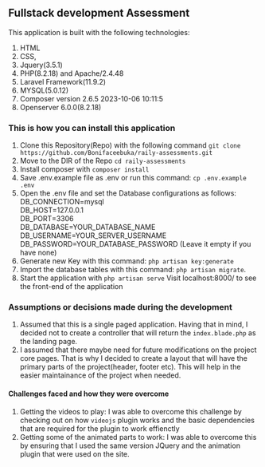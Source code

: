 ## Fullstack development Assessment
This application is built with the following technologies:
1. HTML
2. CSS,
3. Jquery(3.5.1)
4. PHP(8.2.18) and Apache/2.4.48
5. Laravel Framework(11.9.2)
6. MYSQL(5.0.12)
7. Composer version 2.6.5 2023-10-06 10:11:5
10. Openserver 6.0.0(8.2.18)

### This is how you can install this application
1. Clone this Repository(Repo) with the following command `git clone https://github.com/Bonifaceebuka/raily-assessments.git`
2. Move to the DIR of the Repo `cd raily-assessments`
3. Install composer with `composer install`
4. Save .env.example file as .env or run this command: `cp .env.example .env`
5.	Open the .env file and set the Database configurations as follows:<br>
	DB_CONNECTION=mysql<br>
	DB_HOST=127.0.0.1<br>
	DB_PORT=3306<br>
	DB_DATABASE=YOUR_DATABASE_NAME<br>
	DB_USERNAME=YOUR_SERVER_USERNAME<br>
	DB_PASSWORD=YOUR_DATABASE_PASSWORD (Leave it empty if you have none)<br>
6. Generate new Key with this command: `php artisan key:generate`
7. Import the database tables with this command: `php artisan migrate`.
10. Start the application with `php artisan serve`
	Visit localhost:8000/ to see the front-end of the application

### Assumptions or decisions made during the development
1. Assumed that this is a single paged application. Having that in mind, I decided not to create a controller that will return the `index.blade.php` as the landing page.
2. I assumed that there maybe need for future modifications on the project core pages. That is why I decided to create a layout that will have the primary parts of the project(header, footer etc). This will help in the easier maintainance of the project when needed.

#### Challenges faced and how they were overcome
1. Getting the videos to play: I was able to overcome this challenge by checking out on how `videojs` plugin works and the basic dependencies that are required for the plugin to work effienctly
2. Getting some of the animated parts to work: I was able to overcome this by ensuring that I used the same version JQuery and the animation plugin that were used on the site.